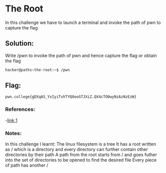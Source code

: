 
# The Root

In this challenge we have to launch a terminal and invoke the path of pwn to capture the flag

## Solution:

Write /pwn to invoke the path of pwn and hence capture the flag or obtain the flag

```sh
hacker@paths~the-root:~$ /pwn
```

## Flag:
```
pwn.college{gDXqAS_YxIyiTvhTYQ8ooGTJXiZ.QX4cTO0wyNzAzNzEzW}
```
### References:

-[link 1](https://pwn.college/linux-luminarium/paths/)

### Notes:
In this challenge I learnt:
The linux filesystem is a tree
It has a root written as / which is a directory and every directory can further contain other directories by their path
A path from the root starts from / and goes futher into the set of directories to be opened to find the desired file
Every piece of path has another /



